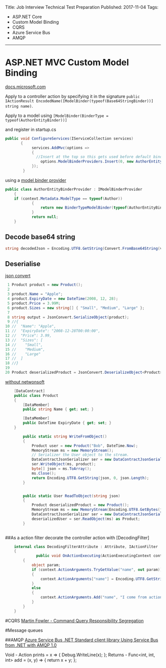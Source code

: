 Title: Job Interview Technical Test Preparation
Published: 2017-11-04
Tags: 
  - ASP.NET Core
  - Custom Model Binding
  - CQRS
  - Azure Service Bus
  - AMQP
---

# ASP.NET MVC Custom Model Binding
[docs.microsoft.com](https://docs.microsoft.com/en-us/aspnet/core/mvc/advanced/custom-model-binding)

Apply to a controller action by specifying it in the signature `public IActionResult EncodedName([ModelBinder(typeof(Base64StringBinder))] string name)`.

Apply to a model using `[ModelBinder(BinderType = typeof(AuthorEntityBinder))]`

and register in startup.cs
``` csharp
public void ConfigureServices(IServiceCollection services)
       {
            services.AddMvc(options =>
            {
              //Insert at the top so this gets used before default binder
                options.ModelBinderProviders.Insert(0, new AuthorEntityBinderProvider());
            });
        }
```

using a [model binder provider](https://github.com/aspnet/Docs/tree/master/aspnetcore/mvc/advanced/custom-model-binding/sample/CustomModelBindingSample)

``` csharp
public class AuthorEntityBinderProvider : IModelBinderProvider
    {
    if (context.Metadata.ModelType == typeof(Author))
            {
                return new BinderTypeModelBinder(typeof(AuthorEntityBinder));
            }
            return null;
    }
```

## Decode base64 string
``` csharp 
string decodedJson = Encoding.UTF8.GetString(Convert.FromBase64String(value));
```
## Deserialise
[json convert](https://www.newtonsoft.com/json/help/html/T_Newtonsoft_Json_JsonConvert.htm)
``` csharp
 1 Product product = new Product();
 2
 3 product.Name = "Apple";
 4 product.ExpiryDate = new DateTime(2008, 12, 28);
 5 product.Price = 3.99M;
 6 product.Sizes = new string[] { "Small", "Medium", "Large" };
 7
 8 string output = JsonConvert.SerializeObject(product);
 9 //{
10 //  "Name": "Apple",
11 //  "ExpiryDate": "2008-12-28T00:00:00",
12 //  "Price": 3.99,
13 //  "Sizes": [
14 //    "Small",
15 //    "Medium",
16 //    "Large"
17 //  ]
18 //}
19
20 Product deserializedProduct = JsonConvert.DeserializeObject<Product>(output);
```
[without netwonsoft](https://msdn.microsoft.com/en-us/library/windows/apps/system.runtime.serialization.json.datacontractjsonserializer(v=vs.105).aspx)
``` csharp
    [DataContract]
    public class Product
    {
        [DataMember]
        public string Name { get; set; }

        [DataMember]
        public DateTime ExpiryDate { get; set; }
    }

        public static string WriteFromObject()
        {
            Product user = new Product("Bob", DateTime.Now);
            MemoryStream ms = new MemoryStream();
            // Serializer the User object to the stream.
            DataContractJsonSerializer ser = new DataContractJsonSerializer(typeof(Product));
            ser.WriteObject(ms, product);
            byte[] json = ms.ToArray();
            ms.Close();
            return Encoding.UTF8.GetString(json, 0, json.Length);
        }


        public static User ReadToObject(string json)
        {
            Product deserializedProduct = new Product();
            MemoryStream ms = new MemoryStream(Encoding.UTF8.GetBytes(json));
            DataContractJsonSerializer ser = new DataContractJsonSerializer(deserializedUser.GetType());
            deserializedUser = ser.ReadObject(ms) as Product;
        }
            
```

##As a action filter
decorate the controller action with [DecodingFilter]
```csharp
    internal class DecodingFilterAttribute : Attribute, IActionFilter
    {
              public void OnActionExecuting(ActionExecutingContext context)
        {
            object param;
            if (context.ActionArguments.TryGetValue("name", out param))
            {
                context.ActionArguments["name"] = Encoding.UTF8.GetString(Convert.FromBase64String(param.ToString()));
            }
            else
            {
                context.ActionArguments.Add("name", "I come from action filter");
            }
        }
    }
```


#CQRS
[Martin Fowler - Command Query Responsibility Segregation](https://www.martinfowler.com/bliki/CQRS.html)


#Message queues

##AMQP
[Azure Service Bus .NET Standard client library ](https://www.nuget.org/packages/Microsoft.Azure.ServiceBus/)
[Using Service Bus from .NET with AMQP 1.0](https://docs.microsoft.com/en-us/azure/service-bus-messaging/service-bus-amqp-dotnet)

Void - Action<string> prints = x => { Debug.WriteLine(x); }; 
Returns - Func<int, int, int> add = (x, y) => { return x + y; };